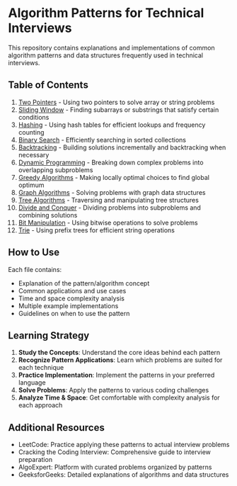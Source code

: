 # Algorithm Patterns for Technical Interviews

This repository contains explanations and implementations of common algorithm patterns and data structures frequently used in technical interviews.

## Table of Contents

1. [Two Pointers](./two_pointers.js) - Using two pointers to solve array or string problems
2. [Sliding Window](./sliding_window.js) - Finding subarrays or substrings that satisfy certain conditions
3. [Hashing](./hashing.js) - Using hash tables for efficient lookups and frequency counting
4. [Binary Search](./binary_search.js) - Efficiently searching in sorted collections
5. [Backtracking](./backtracking.js) - Building solutions incrementally and backtracking when necessary
6. [Dynamic Programming](./dynamic_programming.js) - Breaking down complex problems into overlapping subproblems
7. [Greedy Algorithms](./greedy.js) - Making locally optimal choices to find global optimum
8. [Graph Algorithms](./graph_algorithms.js) - Solving problems with graph data structures
9. [Tree Algorithms](./tree_algorithms.js) - Traversing and manipulating tree structures
10. [Divide and Conquer](./divide_and_conquer.js) - Dividing problems into subproblems and combining solutions
11. [Bit Manipulation](./bit_manipulation.js) - Using bitwise operations to solve problems
12. [Trie](./trie.js) - Using prefix trees for efficient string operations

## How to Use

Each file contains:
- Explanation of the pattern/algorithm concept
- Common applications and use cases
- Time and space complexity analysis
- Multiple example implementations
- Guidelines on when to use the pattern

## Learning Strategy

1. **Study the Concepts**: Understand the core ideas behind each pattern
2. **Recognize Pattern Applications**: Learn which problems are suited for each technique
3. **Practice Implementation**: Implement the patterns in your preferred language
4. **Solve Problems**: Apply the patterns to various coding challenges
5. **Analyze Time & Space**: Get comfortable with complexity analysis for each approach

## Additional Resources

- LeetCode: Practice applying these patterns to actual interview problems
- Cracking the Coding Interview: Comprehensive guide to interview preparation
- AlgoExpert: Platform with curated problems organized by patterns
- GeeksforGeeks: Detailed explanations of algorithms and data structures 